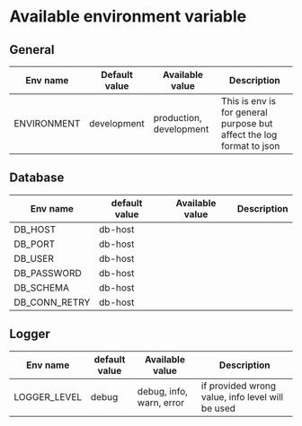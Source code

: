 # Available environment variable

## General

| Env name    | Default value | Available value         | Description                                                          |
|-------------|---------------|-------------------------|----------------------------------------------------------------------|
| ENVIRONMENT | development   | production, development | This is env is for general purpose but affect the log format to json |

## Database

| Env name      | default value | Available value | Description |
|---------------|---------------|-----------------|-------------|
| DB_HOST       | db-host       |                 |             |
| DB_PORT       | db-host       |                 |             |
| DB_USER       | db-host       |                 |             |
| DB_PASSWORD   | db-host       |                 |             |
| DB_SCHEMA     | db-host       |                 |             |
| DB_CONN_RETRY | db-host       |                 |             |

## Logger

| Env name      | default value | Available value          | Description                                      |
|---------------|---------------|--------------------------|--------------------------------------------------|
| LOGGER_LEVEL  | debug         | debug, info, warn, error | if provided wrong value, info level will be used |
